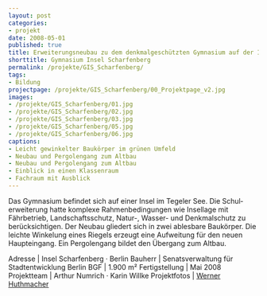 ```yaml
---
layout: post
categories:
- projekt
date: 2008-05-01
published: true
title: Erweiterungsneubau zu dem denkmalgeschützten Gymnasium auf der Insel Scharfenberg
shorttitle: Gymnasium Insel Scharfenberg
permalink: /projekte/GIS_Scharfenberg/
tags: 
- Bildung
projectpage: /projekte/GIS_Scharfenberg/00_Projektpage_v2.jpg
images:
- /projekte/GIS_Scharfenberg/01.jpg
- /projekte/GIS_Scharfenberg/02.jpg
- /projekte/GIS_Scharfenberg/03.jpg
- /projekte/GIS_Scharfenberg/05.jpg
- /projekte/GIS_Scharfenberg/06.jpg
captions:
- Leicht gewinkelter Baukörper im grünen Umfeld
- Neubau und Pergolengang zum Altbau
- Neubau und Pergolengang zum Altbau
- Einblick in einen Klassenraum
- Fachraum mit Ausblick
---
```

Das Gymnasium befindet sich auf einer Insel im Tegeler See. Die Schul­erweiterung hatte komplexe Rahmenbedingungen wie Insellage mit Fährbetrieb, Landschaftsschutz, ­Natur-, ­Wasser- und Denkmalschutz zu berücksichtigen. Der Neubau gliedert sich in zwei ablesbare Baukörper. Die leichte Winkelung eines Riegels erzeugt eine Aufweitung für den neuen Haupteingang. Ein Pergolengang bildet den Übergang zum Altbau.

Adresse			|	Insel Scharfenberg · Berlin
Bauherr			|	Senatsverwaltung für Stadtentwicklung Berlin
BGF				|	1.900 m²
Fertigstellung	|	Mai 2008
Projektteam		|	Arthur Numrich · Karin Willke
Projektfotos	|	[Werner Huthmacher](http://www.werner-huthmacher.de/)